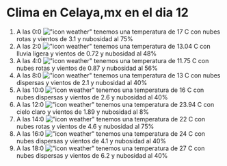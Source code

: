 # Clima en Celaya,mx en el dia 12

1. A las 0:0 !["icon weather"](http://openweathermap.org/img/w/04n.png) tenemos una temperatura de 17 C con nubes rotas y  vientos de 3.1 y nubosidad al 75%
1. A las 2:0 !["icon weather"](http://openweathermap.org/img/w/10n.png) tenemos una temperatura de 13.04 C con lluvia ligera y  vientos de 0.72 y nubosidad al 48%
1. A las 4:0 !["icon weather"](http://openweathermap.org/img/w/04n.png) tenemos una temperatura de 11.75 C con nubes rotas y  vientos de 0.87 y nubosidad al 56%
1. A las 8:0 !["icon weather"](http://openweathermap.org/img/w/03n.png) tenemos una temperatura de 13 C con nubes dispersas y  vientos de 2.1 y nubosidad al 40%
1. A las 10:0 !["icon weather"](http://openweathermap.org/img/w/03d.png) tenemos una temperatura de 16 C con nubes dispersas y  vientos de 2.6 y nubosidad al 40%
1. A las 12:0 !["icon weather"](http://openweathermap.org/img/w/02d.png) tenemos una temperatura de 23.94 C con cielo claro y  vientos de 1.89 y nubosidad al 8%
1. A las 14:0 !["icon weather"](http://openweathermap.org/img/w/04d.png) tenemos una temperatura de 22 C con nubes rotas y  vientos de 4.6 y nubosidad al 75%
1. A las 16:0 !["icon weather"](http://openweathermap.org/img/w/03d.png) tenemos una temperatura de 24 C con nubes dispersas y  vientos de 4.1 y nubosidad al 40%
1. A las 18:0 !["icon weather"](http://openweathermap.org/img/w/03d.png) tenemos una temperatura de 27 C con nubes dispersas y  vientos de 6.2 y nubosidad al 40%
